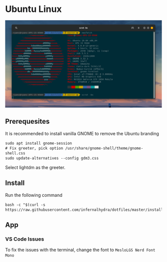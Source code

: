 # Ubuntu Linux

![neofetch screenshot](./media/ubuntu.png)

## Prerequesites
It is recommended to install vanilla GNOME to remove the Ubuntu branding 

```
sudo apt install gnome-session
# Fix greeter, pick option /usr/share/gnome-shell/theme/gnome-shell.css
sudo update-alternatives --config gdm3.css
```

Select lightdm as the greeter.

## Install
Run the following command
```
bash -c "$(curl -s https://raw.githubusercontent.com/infernalhydra/dotfiles/master/install.sh)"
```

## App
### VS Code Issues
To fix the issues with the terminal, change the font to `MesloLGS Nerd Font Mono`